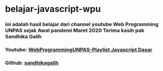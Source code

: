 # belajar-javascript-wpu
### ini adalah hasil belajar dari channel youtube Web Programming UNPAS sejak Awal pandemi Maret 2020 Terima kasih pak Sandhika Galih

### Youtube: [WebProgrammingUNPAS-Playlist Javascript Dasar](https://www.youtube.com/playlist?list=PLFIM0718LjIWXagluzROrA-iBY9eeUt4w)
### Github: [sandhikagalih](https://github.com/sandhikagalih)
